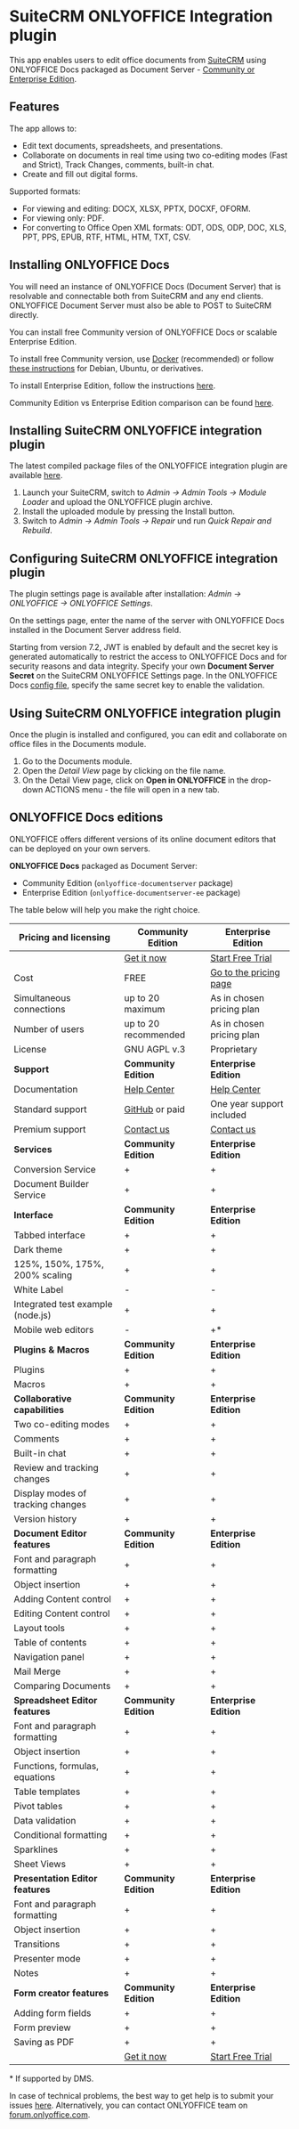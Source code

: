 ﻿# SuiteCRM ONLYOFFICE Integration plugin

This app enables users to edit office documents from [SuiteCRM](https://suitecrm.com/) using ONLYOFFICE Docs packaged as Document Server - [Community or Enterprise Edition](#onlyoffice-docs-editions).


## Features

The app allows to:

* Edit text documents, spreadsheets, and presentations.
* Collaborate on documents in real time using two co-editing modes (Fast and Strict), Track Changes, comments, built-in chat.
* Create and fill out digital forms. 

Supported formats:

* For viewing and editing: DOCX, XLSX, PPTX, DOCXF, OFORM.
* For viewing only: PDF.
* For converting to Office Open XML formats: ODT, ODS, ODP, DOC, XLS, PPT, PPS, EPUB, RTF, HTML, HTM, TXT, CSV.

## Installing ONLYOFFICE Docs

You will need an instance of ONLYOFFICE Docs (Document Server) that is resolvable and connectable both from SuiteCRM and any end clients. ONLYOFFICE Document Server must also be able to POST to SuiteCRM directly.

You can install free Community version of ONLYOFFICE Docs or scalable Enterprise Edition.

To install free Community version, use [Docker](https://github.com/onlyoffice/Docker-DocumentServer) (recommended) or follow [these instructions](https://helpcenter.onlyoffice.com/installation/docs-community-install-ubuntu.aspx) for Debian, Ubuntu, or derivatives.

To install Enterprise Edition, follow the instructions [here](https://helpcenter.onlyoffice.com/installation/docs-enterprise-index.aspx).

Community Edition vs Enterprise Edition comparison can be found [here](#onlyoffice-docs-editions).

## Installing SuiteCRM ONLYOFFICE integration plugin

The latest compiled package files of the ONLYOFFICE integration plugin are available [here](https://github.com/ONLYOFFICE/onlyoffice-suitecrm/releases).

1. Launch your SuiteCRM, switch to *Admin -> Admin Tools -> Module Loader* and upload the ONLYOFFICE plugin archive.
2. Install the uploaded module by pressing the Install button.
3. Switch to *Admin -> Admin Tools -> Repair* und run *Quick Repair and Rebuild*.

## Configuring SuiteCRM ONLYOFFICE integration plugin

The plugin settings page is available after installation: *Admin -> ONLYOFFICE -> ONLYOFFICE Settings*.

On the settings page, enter the name of the server with ONLYOFFICE Docs installed in the Document Server address field.

Starting from version 7.2, JWT is enabled by default and the secret key is generated automatically to restrict the access to ONLYOFFICE Docs and for security reasons and data integrity. Specify your own **Document Server Secret** on the SuiteCRM ONLYOFFICE Settings page. In the ONLYOFFICE Docs [config file](https://api.onlyoffice.com/editors/signature/), specify the same secret key to enable the validation.

## Using SuiteCRM ONLYOFFICE integration plugin

Once the plugin is installed and configured, you can edit and collaborate on office files in the Documents module.

1. Go to the Documents module.
2. Open the *Detail View* page by clicking on the file name.
3. On the Detail View page, click on **Open in ONLYOFFICE** in the drop-down ACTIONS menu - the file will open in a new tab.

## ONLYOFFICE Docs editions

ONLYOFFICE offers different versions of its online document editors that can be deployed on your own servers.

**ONLYOFFICE Docs** packaged as Document Server:

* Community Edition (`onlyoffice-documentserver` package)
* Enterprise Edition (`onlyoffice-documentserver-ee` package)

The table below will help you make the right choice.

| Pricing and licensing | Community Edition | Enterprise Edition |
| ------------- | ------------- | ------------- |
| | [Get it now](https://www.onlyoffice.com/download-docs.aspx#docs-community)  | [Start Free Trial](https://www.onlyoffice.com/download-docs.aspx#docs-enterprise)  |
| Cost  | FREE  | [Go to the pricing page](https://www.onlyoffice.com/docs-enterprise-prices.aspx)  |
| Simultaneous connections | up to 20 maximum  | As in chosen pricing plan |
| Number of users | up to 20 recommended | As in chosen pricing plan |
| License | GNU AGPL v.3 | Proprietary |
| **Support** | **Community Edition** | **Enterprise Edition** |
| Documentation | [Help Center](https://helpcenter.onlyoffice.com/installation/docs-community-index.aspx) | [Help Center](https://helpcenter.onlyoffice.com/installation/docs-enterprise-index.aspx) |
| Standard support | [GitHub](https://github.com/ONLYOFFICE/DocumentServer/issues) or paid | One year support included |
| Premium support | [Contact us](mailto:sales@onlyoffice.com) | [Contact us](mailto:sales@onlyoffice.com) |
| **Services** | **Community Edition** | **Enterprise Edition** |
| Conversion Service                | + | + |
| Document Builder Service          | + | + |
| **Interface** | **Community Edition** | **Enterprise Edition** |
| Tabbed interface                       | + | + |
| Dark theme                             | + | + |
| 125%, 150%, 175%, 200% scaling         | + | + |
| White Label                            | - | - |
| Integrated test example (node.js)      | + | + |
| Mobile web editors                     | - | +* |
| **Plugins & Macros** | **Community Edition** | **Enterprise Edition** |
| Plugins                           | + | + |
| Macros                            | + | + |
| **Collaborative capabilities** | **Community Edition** | **Enterprise Edition** |
| Two co-editing modes              | + | + |
| Comments                          | + | + |
| Built-in chat                     | + | + |
| Review and tracking changes       | + | + |
| Display modes of tracking changes | + | + |
| Version history                   | + | + |
| **Document Editor features** | **Community Edition** | **Enterprise Edition** |
| Font and paragraph formatting   | + | + |
| Object insertion                | + | + |
| Adding Content control          | + | + | 
| Editing Content control         | + | + | 
| Layout tools                    | + | + |
| Table of contents               | + | + |
| Navigation panel                | + | + |
| Mail Merge                      | + | + |
| Comparing Documents             | + | + |
| **Spreadsheet Editor features** | **Community Edition** | **Enterprise Edition** |
| Font and paragraph formatting   | + | + |
| Object insertion                | + | + |
| Functions, formulas, equations  | + | + |
| Table templates                 | + | + |
| Pivot tables                    | + | + |
| Data validation           | + | + |
| Conditional formatting          | + | + |
| Sparklines                   | + | + |
| Sheet Views                     | + | + |
| **Presentation Editor features** | **Community Edition** | **Enterprise Edition** |
| Font and paragraph formatting   | + | + |
| Object insertion                | + | + |
| Transitions                     | + | + |
| Presenter mode                  | + | + |
| Notes                           | + | + |
| **Form creator features** | **Community Edition** | **Enterprise Edition** |
| Adding form fields           | + | + |
| Form preview                    | + | + |
| Saving as PDF                   | + | + |
| | [Get it now](https://www.onlyoffice.com/download-docs.aspx#docs-community)  | [Start Free Trial](https://www.onlyoffice.com/download-docs.aspx#docs-enterprise)  |

\* If supported by DMS.

In case of technical problems, the best way to get help is to submit your issues [here](https://github.com/ONLYOFFICE/onlyoffice-suitecrm/issues). Alternatively, you can contact ONLYOFFICE team on [forum.onlyoffice.com](https://forum.onlyoffice.com/).
